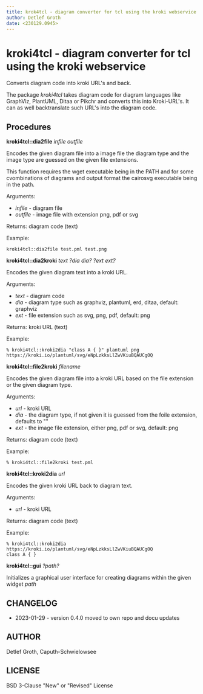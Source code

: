 ```yaml
---
title: krok4tcl - diagram converter for tcl using the kroki webservice
author: Detlef Groth
date: <230129.0945>
---
```


# kroki4tcl - diagram converter for tcl using the kroki webservice

Converts diagram code into kroki URL's and back.

The package *kroki4tcl* takes diagram code for diagram languages like
GraphViz, PlantUML, Ditaa or Pikchr and converts this into Kroki-URL's.
It can as well backtranslate such URL's into the diagram code.

## Procedures

**kroki4tcl::dia2file** *infile outfile*

  Encodes the given diagram file into a image file the diagram type
  and the image type are guessed on the given file extensions.

  This function requires the wget executable being in the PATH and
  for some cvombinations of diagrams and output format the cairosvg
  executable being in the path.

  Arguments:

  * _infile_  - diagram file
  * _outfile_ - image file with extension png, pdf or svg

  Returns: diagram code (text)

  Example:

  ```
  kroki4tcl::dia2file test.pml test.png
  ```


**kroki4tcl::dia2kroki** *text ?dia dia? ?ext ext?*

  Encodes the given diagram text into a kroki URL.

  Arguments:

   * _text_ - diagram code
   * _dia_  - diagram type such as graphviz, plantuml, erd, ditaa, default: graphviz
   * _ext_  - file extension such as svg, png, pdf, default: png

  Returns: kroki URL (text)

  Example:

  ```
  % kroki4tcl::kroki2dia "class A { }" plantuml png
  https://kroki.io/plantuml/svg/eNpLzkksLlZwVKiuBQAUCgOQ
  ```

**kroki4tcl::file2kroki** *filename*

  Encodes the given diagram file into a kroki URL based on the
  file extension or the given diagram type.

  Arguments:

   * _url_ - kroki URL
   * _dia_ - the diagram type, if not given it is guessed from the foile extension, defaults to ""
   * _ext_ - the image file extension, either png, pdf or svg, default: png

  Returns: diagram code (text)

  Example:

  ```
  % kroki4tcl::file2kroki test.pml
  ```

**kroki4tcl::kroki2dia** *url*

  Encodes the given kroki URL back to diagram text.

  Arguments:

   * _url_ -  kroki URL

  Returns: diagram code (text)

  Example:

  ```
  % kroki4tcl::kroki2dia https://kroki.io/plantuml/svg/eNpLzkksLlZwVKiuBQAUCgOQ
  class A { }
  ```

**kroki4tcl::gui** *?path?*

  Initializes a graphical user interface for creating
  diagrams within the given widget *path*


## CHANGELOG

* 2023-01-29 - version 0.4.0 moved to own repo and docu updates

## AUTHOR

Detlef Groth, Caputh-Schwielowsee

## LICENSE

BSD 3-Clause "New" or "Revised" License

